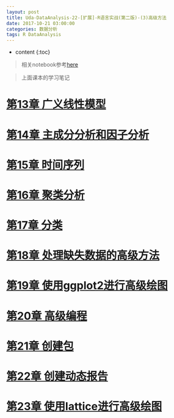 ```yaml
---
layout: post
title: Uda-DataAnalysis-22-[扩展]-R语言实战(第二版)-(3)高级方法
date: 2017-10-21 03:00:00
categories: 数据分析
tags: R DataAnalysis 
---
```

* content
{:toc}

> 相关notebook参考[here](https://1drv.ms/f/s!Ald1cKESY1BDgcg-AQXXJXEfpQG9Ag)

> 上面课本的学习笔记

# [第13章 广义线性模型]()

# [第14章 主成分分析和因子分析]()

# [第15章 时间序列]()

# [第16章 聚类分析]()

# [第17章 分类]()

# [第18章 处理缺失数据的高级方法]()

# [第19章 使用ggplot2进行高级绘图]()

# [第20章 高级编程]()

# [第21章 创建包]()

# [第22章 创建动态报告]()

# [第23章 使用lattice进行高级绘图]()